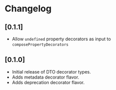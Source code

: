 # Changelog

## [0.1.1]

 - Allow `undefined` property decorators as input to `composePropertyDecorators`

## [0.1.0]

 - Initial release of DTO decorator types.
 - Adds metadata decorator flavor.
 - Adds deprecation decorator flavor.
